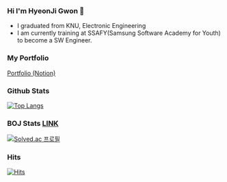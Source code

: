 ### Hi I'm HyeonJi Gwon 👋

- I graduated from KNU, Electronic Engineering
- I am currently training at SSAFY(Samsung Software Academy for Youth) to become a SW Engineer.

### My Portfolio

[Portfolio (Notion)](https://lunar-eocursor-a55.notion.site/d7e4b88f874244c9bc4c0671fba1dae9)

<!-- ### Github Stats

[![Anurag's github stats](https://github-readme-stats.vercel.app/api?username=GwonHJ)](https://github.com/anuraghazra/github-readme-stats) -->

### Github Stats

<!-- [![Anurag's github stats](https://github-readme-stats.vercel.app/api?username=GwonHJ)](https://github.com/anuraghazra/github-readme-stats) -->

[![Top Langs](https://github-readme-stats.vercel.app/api/top-langs/?username=GwonHJ&layout=compact)](https://github.com/anuraghazra/github-readme-stats)



### BOJ Stats [LINK](https://www.acmicpc.net/ranklist/university)
[![Solved.ac
프로필](http://mazassumnida.wtf/api/v2/generate_badge?boj=dnl7qjs)](https://solved.ac/dnl7qjs)


### Hits
[![Hits](https://hits.seeyoufarm.com/api/count/incr/badge.svg?url=https%3A%2F%2Fgithub.com%2Fdnl7qjs&count_bg=%2379C83D&title_bg=%23555555&icon=&icon_color=%23E7E7E7&title=hits&edge_flat=false)](https://hits.seeyoufarm.com)

<!--
**GwonHJ/GwonHJ** is a ✨ _special_ ✨ repository because its `README.md` (this file) appears on your GitHub profile.



Here are some ideas to get you started:

- 🔭 I’m currently working on ...
- 🌱 I’m currently learning ...
- 👯 I’m looking to collaborate on ...
- 🤔 I’m looking for help with ...
- 💬 Ask me about ...
- 📫 How to reach me: ...
- 😄 Pronouns: ...
- ⚡ Fun fact: ...
-->
